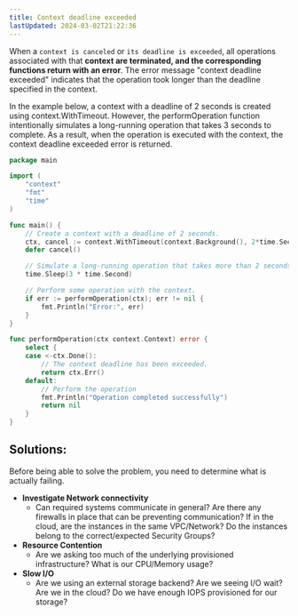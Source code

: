 ```yaml
---
title: Context deadline exceeded
lastUpdated: 2024-03-02T21:22:36
---
```


When a `context is canceled` or `its deadline is exceeded`, all operations associated with that **context are terminated, and the corresponding functions return with an error**. The error message "context deadline exceeded" indicates that the operation took longer than the deadline specified in the context.

In the example below, a context with a deadline of 2 seconds is created using context.WithTimeout. However, the performOperation function intentionally simulates a long-running operation that takes 3 seconds to complete. As a result, when the operation is executed with the context, the context deadline exceeded error is returned.

```go
package main

import (
	"context"
	"fmt"
	"time"
)

func main() {
	// Create a context with a deadline of 2 seconds.
	ctx, cancel := context.WithTimeout(context.Background(), 2*time.Second)
	defer cancel()

	// Simulate a long-running operation that takes more than 2 seconds.
	time.Sleep(3 * time.Second)

	// Perform some operation with the context.
	if err := performOperation(ctx); err != nil {
		fmt.Println("Error:", err)
	}
}

func performOperation(ctx context.Context) error {
	select {
	case <-ctx.Done():
		// The context deadline has been exceeded.
		return ctx.Err()
	default:
		// Perform the operation
		fmt.Println("Operation completed successfully")
		return nil
	}
}
```

## Solutions:

Before being able to solve the problem, you need to determine what is actually failing.

- **Investigate Network connectivity**
  - Can required systems communicate in general? Are there any firewalls in place that can be preventing communication? If in the cloud, are the instances in the same VPC/Network? Do the instances belong to the correct/expected Security Groups?
- **Resource Contention**
  - Are we asking too much of the underlying provisioned infrastructure? What is our CPU/Memory usage? 
- **Slow I/O**
  - Are we using an external storage backend? Are we seeing I/O wait? Are we in the cloud? Do we have enough IOPS provisioned for our storage?